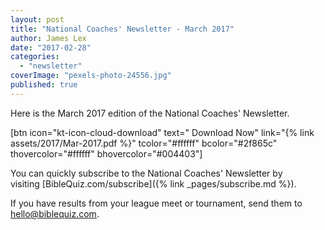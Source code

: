```yaml
---
layout: post
title: "National Coaches' Newsletter - March 2017"
author: James Lex
date: "2017-02-28"
categories: 
  - "newsletter"
coverImage: "pexels-photo-24556.jpg"
published: true
---
```


Here is the March 2017 edition of the National Coaches' Newsletter.

\[btn icon="kt-icon-cloud-download" text=" Download Now" link="{% link assets/2017/Mar-2017.pdf %}" tcolor="#ffffff" bcolor="#2f865c" thovercolor="#ffffff" bhovercolor="#004403"\]

You can quickly subscribe to the National Coaches' Newsletter by visiting [BibleQuiz.com/subscribe]({% link _pages/subscribe.md %}).

If you have results from your league meet or tournament, send them to [hello@biblequiz.com](mailto:hello@biblequiz.com).
